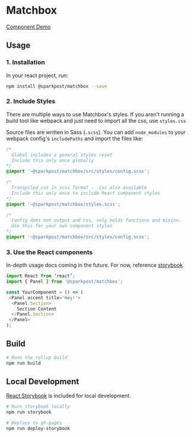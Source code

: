 # Matchbox

[Component Demo](https://sparkpost.github.io/matchbox/)

## Usage
### 1. Installation

In your react project, run:
```bash
npm install @sparkpost/matchbox --save
```

### 2. Include Styles
There are multiple ways to use Matchbox's styles. If you aren't running a build tool like webpack and just need to import all the css, use `styles.css`

Source files are written in Sass (`.scss`). You can add `node_modules` to your webpack config's `includePaths` and import the files like:
```css
/*
  Global includes a general styles reset
  Include this only once globally
*/
@import '~@sparkpost/matchbox/src/styles/config.scss';

/*
  Transpiled css in scss format - .css also available
  Include this only once to include React component styles
*/
@import '~@sparkpost/matchbox/styles.scss';

/*
  Config does not output and css, only holds functions and mixins.
  Use this for your own component styles
*/
@import '~@sparkpost/matchbox/src/styles/config.scss';
```

### 3. Use the React components
In-depth usage docs coming in the future. For now, reference [storybook](https://sparkpost.github.io/matchbox/).
```js
import React from ‘react’;
import { Panel } from '@sparkpost/matchbox';

const YourComponent = () => (
 <Panel accent title='Hey!'>
  <Panel.Section>
    Section Content
  </Panel.Section>
 </Panel>
);
```

## Build
```bash
# Runs the rollup build
npm run build
```

## Local Development
[React Storybook](https://github.com/storybooks/storybook) is included for local development.
```bash
# Runs storybook locally
npm run storybook

# Deploys to gh-pages
npm run deploy-storybook
```
